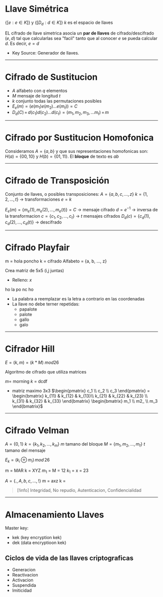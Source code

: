 # Llave Simétrica

$\{ [e: e \in K] \}$ y $\{ [D_d: d \in K] \}$
$k$ es el espacio de llaves

EL cifrado de llave simetrica asocia un **par de llaves** de cifrado/descifrado $(e, d)$ tal que calcularlas sea "facil" tanto que al conocer $e$ se pueda calcular $d$. Es decir, $e = d$

- Key Source: Generador de llaves. 

___
# Cifrado de Sustitucion

- $A$ alfabeto con $q$ elementos
- $M$ mensaje de longitud $t$
- $k$ conjunto todas las permutaciones posibles
- $E_e(m) = (e(m_1)e(m_2)...e(m_t)) = C$
- $D_d(C) \, = \, d(c_1)d(c_2)...d(c_t) = (m_1, m_2, m_3, ... m_t) \, = \, m$

___
# Cifrado por Sustitucion Homofonica

Consideramos $A = \{ a, b\}$ y que sus representaciones homofonicas son: $H(a) = \{ 00, 10 \}$ y $H(b) = \{ 01, 11\}$. El **bloque** de texto es $ab$

____
# Cifrado de Transposición

Conjunto de llaves, o posibles transposiciones:
$A=\{ a,b,c,...,z \}$
$k=\{1, 2, ..., t\}$ -> transformaciones
$e = k$

$E_e(m)=\{m_e(1),\, m_e(2),\, ...,\, m_e(t) \} = C$  -> mensaje cifrado
$d=e^{-1}$   -> inversa de la transformacion          $c=\{c_1, c_2, ..., c_t\}$  -> $t$ mensajes cifrados
$D_d(c)=\{ c_d(1),\, c_d(2),\, ..., c_d(t) \}$  ->  descifrado

___
# Cifrado Playfair

m = hola poncho
k = cifrado
Alfabeto = {a, b, ..., z}

Crea matriz de 5x5 (i,j juntas)
- Relleno: $x$

ho  la  po  nc  ho

- La palabra a reemplazar es la letra a contrario en las coordenadas
- La llave no debe terner repetidas:
	- papalote
	- palote
	- gallo
	- galo

___
# Cifrador Hill

$E = (k,m) = (k*M) \: mod 26$

Algoritmo de cifrado que utiliza matrices

$m =$ morning          $k$ = dcdf

- matriz maximo 3x3
$\begin{pmatrix}   c_1 \\ c_2 \\ c_3  \end{pmatrix} = \begin{bmatrix}   k_{11} & k_{12} & k_{13}\\   k_{21} & k_{22} & k_{23} \\ k_{31} & k_{32} & k_{33}   \end{bmatrix} \begin{bmatrix} m_1 \\ m2_ \\ m_3 \end{bmatrix}$


___
# Cifrado Velman

$A = \{0, 1\}$
$k = \{ k_1, k_2, ..., k_m \}$
$m$  tamano del bloque
$M = \{ m_1, m_2, ..., m_t \}$
$t$   tamano del mensaje

$E_k = (k_i \oplus m_i) \, mod \, 26$

m = MAR      k = XYZ
$m_1$ = M = 12
$k_1$ = x = 23



$A = \{ ., A, b, c, ..., ! \}$
m = axz
k = 


>[!info] Integridad, No repudio, Autenticacion, Confidencialidad


___
# Almacenamiento Llaves

Master key:
- kek (key encryption kek)
- dek (data encryptioon kek)

## Ciclos de vida de las llaves criptograficas
- Generacion
- Reactivacion
- Activacion
- Suspendida
- Imiticidad